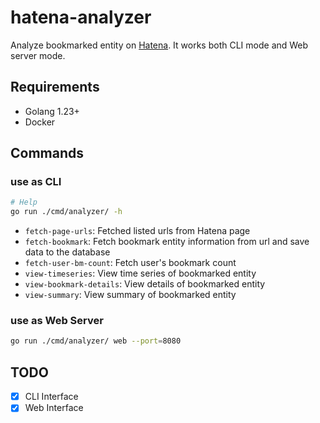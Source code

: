 # hatena-analyzer

Analyze bookmarked entity on [Hatena](https://b.hatena.ne.jp/hotentry/all). It works both CLI mode and Web server mode.

## Requirements

- Golang 1.23+
- Docker

## Commands

### use as CLI

```sh
# Help
go run ./cmd/analyzer/ -h
```

- `fetch-page-urls`: Fetched listed urls from Hatena page
- `fetch-bookmark`: Fetch bookmark entity information from url and save data to the database
- `fetch-user-bm-count`: Fetch user's bookmark count
- `view-timeseries`: View time series of bookmarked entity
- `view-bookmark-details`: View details of bookmarked entity
- `view-summary`: View summary of bookmarked entity

### use as Web Server

```sh
go run ./cmd/analyzer/ web --port=8080
```

## TODO

- [x] CLI Interface
- [x] Web Interface
